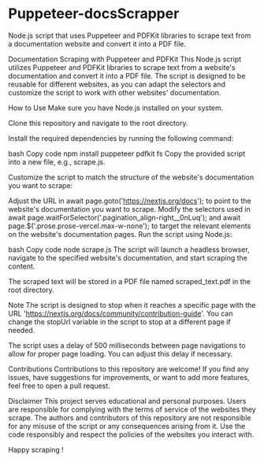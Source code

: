 # Puppeteer-docsScrapper
Node.js script that uses Puppeteer and PDFKit libraries to scrape text from a documentation website and convert it into a PDF file.


Documentation Scraping with Puppeteer and PDFKit
This Node.js script utilizes Puppeteer and PDFKit libraries to scrape text from a website's documentation and convert it into a PDF file. The script is designed to be reusable for different websites, as you can adapt the selectors and customize the script to work with other websites' documentation.

How to Use
Make sure you have Node.js installed on your system.

Clone this repository and navigate to the root directory.

Install the required dependencies by running the following command:

bash
Copy code
npm install puppeteer pdfkit fs
Copy the provided script into a new file, e.g., scrape.js.

Customize the script to match the structure of the website's documentation you want to scrape:

Adjust the URL in await page.goto('https://nextjs.org/docs'); to point to the website's documentation you want to scrape.
Modify the selectors used in await page.waitForSelector('.pagination_align-right__0nLuq'); and await page.$('.prose.prose-vercel.max-w-none'); to target the relevant elements on the website's documentation pages.
Run the script using Node.js:

bash
Copy code
node scrape.js
The script will launch a headless browser, navigate to the specified website's documentation, and start scraping the content.

The scraped text will be stored in a PDF file named scraped_text.pdf in the root directory.

Note
The script is designed to stop when it reaches a specific page with the URL 'https://nextjs.org/docs/community/contribution-guide'. You can change the stopUrl variable in the script to stop at a different page if needed.

The script uses a delay of 500 milliseconds between page navigations to allow for proper page loading. You can adjust this delay if necessary.

Contributions
Contributions to this repository are welcome! If you find any issues, have suggestions for improvements, or want to add more features, feel free to open a pull request.

Disclaimer
This project serves educational and personal purposes. Users are responsible for complying with the terms of service of the websites they scrape. The authors and contributors of this repository are not responsible for any misuse of the script or any consequences arising from it. Use the code responsibly and respect the policies of the websites you interact with.

Happy scraping !
